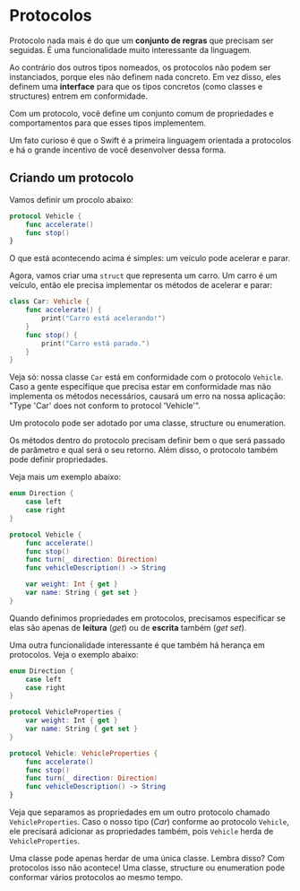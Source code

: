 # Protocolos

Protocolo nada mais é do que um **conjunto de regras** que precisam ser seguidas. É uma funcionalidade muito interessante da linguagem.

Ao contrário dos outros tipos nomeados, os protocolos não podem ser instanciados, porque eles não definem nada concreto. Em vez disso, eles definem uma **interface** para que os tipos concretos (como classes e structures) entrem em conformidade. 

Com um protocolo, você define um conjunto comum de propriedades e comportamentos para que esses tipos implementem.

Um fato curioso é que o Swift é a primeira linguagem orientada a protocolos e há o grande incentivo de você desenvolver dessa forma.

## Criando um protocolo

Vamos definir um procolo abaixo:

```swift
protocol Vehicle {
    func accelerate()
    func stop()
}
```

O que está acontecendo acima é simples: um veículo pode acelerar e parar.

Agora, vamos criar uma `struct` que representa um carro. Um carro é um veículo, então ele precisa implementar os métodos de acelerar e parar:

```swift
class Car: Vehicle {
    func accelerate() {
        print("Carro está acelerando!")
    }
    func stop() {
        print("Carro está parado.")
    }
}
```

Veja só: nossa classe `Car` está em conformidade com o protocolo `Vehicle`. Caso a gente especifique que precisa estar em conformidade mas não implementa os métodos necessários, causará um erro na nossa aplicação: "Type 'Car' does not conform to protocol 'Vehicle'".

Um protocolo pode ser adotado por uma classe, structure ou enumeration.

Os métodos dentro do protocolo precisam definir bem o que será passado de parâmetro e qual será o seu retorno. Além disso, o protocolo também pode definir propriedades.

Veja mais um exemplo abaixo:

```swift
enum Direction {
    case left
    case right
}

protocol Vehicle {
    func accelerate()
    func stop()
    func turn(_ direction: Direction)
    func vehicleDescription() -> String

    var weight: Int { get }
    var name: String { get set }
}
```

Quando definimos propriedades em protocolos, precisamos especificar se elas são apenas de **leitura** (*get*) ou de **escrita** também (*get set*).

Uma outra funcionalidade interessante é que também há herança em protocolos. Veja o exemplo abaixo:

```swift
enum Direction {
    case left
    case right
}

protocol VehicleProperties {
    var weight: Int { get }
    var name: String { get set }
}

protocol Vehicle: VehicleProperties {
    func accelerate()
    func stop()
    func turn(_ direction: Direction)
    func vehicleDescription() -> String
}
```

Veja que separamos as propriedades em um outro protocolo chamado `VehicleProperties`. Caso o nosso tipo (*Car*) conforme ao protocolo `Vehicle`, ele precisará adicionar as propriedades também, pois `Vehicle` herda de `VehicleProperties`.

Uma classe pode apenas herdar de uma única classe. Lembra disso? Com protocolos isso não acontece! Uma classe, structure ou enumeration pode conformar vários protocolos ao mesmo tempo.